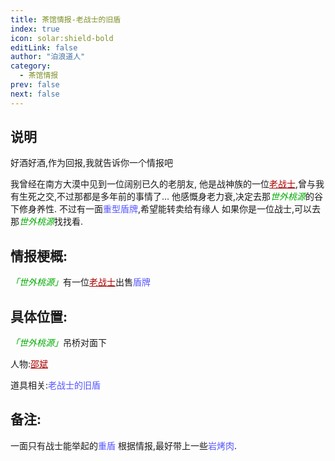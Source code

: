 ```yaml
---
title: 茶馆情报-老战士的旧盾
index: true
icon: solar:shield-bold
editLink: false
author: "泊浪道人"
category:
  - 茶馆情报
prev: false
next: false
---
```


## 说明

好酒好酒,作为回报,我就告诉你一个情报吧

我曾经在南方大漠中见到一位阔别已久的老朋友,
他是战神族的一位<span style="color: #AA0000;"><span style="text-decoration: underline;">老战士</span></span>,曾与我有生死之交,不过那都是多年前的事情了…
他感慨身老力衰,决定去那<span style="color: #00AA00;"><span style="font-style: italic;">世外桃源</span></span>的谷下修身养性.
不过有一面<span style="color: #5555FF;">重型盾牌</span>,希望能转卖给有缘人
如果你是一位战士,可以去那<span style="color: #00AA00;"><span style="font-style: italic;">世外桃源</span></span>找找看.

## 情报梗概:

<span style="color: #00AA00;"><span style="font-style: italic;">「世外桃源」</span></span>有一位<span style="color: #AA0000;"><span style="text-decoration: underline;">老战士</span></span>出售<span style="color: #5555FF;">盾牌</span>

## 具体位置:

<span style="color: #00AA00;"><span style="font-style: italic;">「世外桃源」</span></span>吊桥对面下

人物:<span style="color: #AA0000;"><span style="text-decoration: underline;">邵斌</span></span>

道具相关:<span style="color: #5555FF;">老战士的旧盾</span>

## 备注:

一面只有战士能举起的<span style="color: #5555FF;">重盾</span>
根据情报,最好带上一些<span style="color: #5555FF;">岩烤肉</span>.